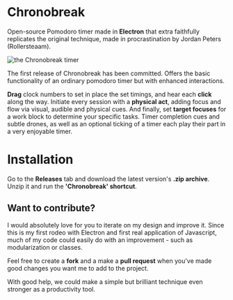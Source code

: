 # Chronobreak
Open-source Pomodoro timer made in **Electron** that extra faithfully replicates the original technique, made in procrastination by Jordan Peters (Rollersteaam).

![the Chronobreak timer](https://github.com/rollersteaam/chronobreak/blob/master/showcase.gif)

The first release of Chronobreak has been committed. Offers the basic functionality of an ordinary pomodoro timer but with enhanced interactions.

**Drag** clock numbers to set in place the set timings, and hear each **click** along the way. Initiate every session with a **physical act**, adding focus and flow via visual, audible and physical cues. And finally, set **target focuses** for a work block to determine your specific tasks. Timer completion cues and subtle drones, as well as an optional ticking of a timer each play their part in a very enjoyable timer.

# Installation
Go to the **Releases** tab and download the latest version's **.zip archive**. Unzip it and run the **'Chronobreak' shortcut**.

## Want to contribute?
I would absolutely love for you to iterate on my design and improve it. Since this is my first rodeo with Electron and first real application of Javascript, much of my code could easily do with an improvement - such as modularization or classes.

Feel free to create a **fork** and a make a **pull request** when you've made good changes you want me to add to the project.

With good help, we could make a simple but brilliant technique even stronger as a productivity tool.
